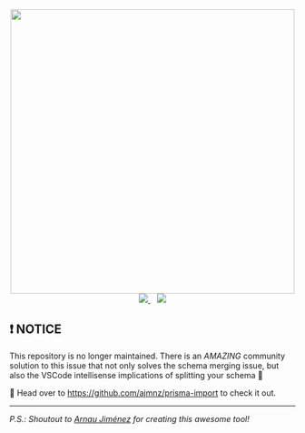 <div align="center">
  <img width="500" src="https://user-images.githubusercontent.com/18456526/147911028-46df0f91-5e8b-465d-90c2-c5efdbd281dd.png" />
  <br/>
  <a href="https://www.npmjs.com/package/prisma-aurora">
    <img src="https://img.shields.io/npm/dt/prisma-aurora.svg?style=flat" />
  </a>
  <span>&nbsp;&nbsp;</span>
  <a href="https://slack.prisma.io/">
    <img src="https://img.shields.io/npm/v/prisma-aurora.svg?style=flat" />
  </a>
</div>

## ❗️ NOTICE

This repository is no longer maintained. There is an _AMAZING_ community solution to this issue that not only solves the schema merging issue, but also the VSCode intellisense implications of splitting your schema 🚀

🔗 Head over to https://github.com/ajmnz/prisma-import to check it out.

---

_P.S.: Shoutout to [Arnau Jiménez](https://github.com/ajmnz) for creating this awesome tool!_
